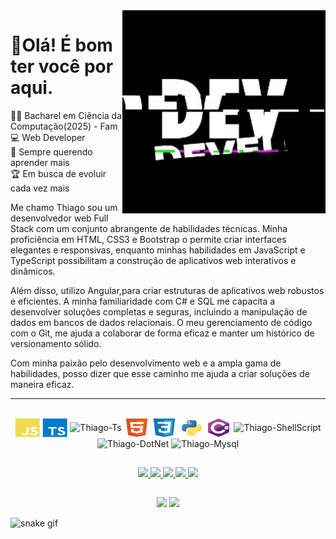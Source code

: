 <img src="giphy.gif" width="325px" align="right">

# :wave:Olá! É bom ter você por aqui.

👨‍🎓 Bacharel em Ciência da Computação(2025) - Fam<br>
💻 Web Developer<br>
:telescope: Sempre querendo aprender mais<br>
:trophy: Em busca de evoluir cada vez mais


Me chamo Thiago sou um desenvolvedor web Full Stack com um conjunto abrangente de habilidades técnicas. Minha proficiência em HTML, CSS3 e Bootstrap o permite criar interfaces elegantes e responsivas, enquanto minhas habilidades em JavaScript e TypeScript possibilitam a construção de aplicativos web interativos e dinâmicos.

Além disso, utilizo Angular,para criar estruturas de aplicativos web robustos e eficientes. A minha familiaridade com C# e SQL me capacita a desenvolver soluções completas e seguras, incluindo a manipulação de dados em bancos de dados relacionais. O meu gerenciamento de código com o Git, me ajuda a colaborar de forma eficaz e manter um histórico de versionamento sólido.

Com minha paixão pelo desenvolvimento web e a ampla gama de habilidades, posso dizer que esse caminho me ajuda a criar soluções de maneira eficaz.

---

<div style="display: inline_block" align="center"><br>
  <img align="center" title="JavaScript" alt="Thiago-Js" height="30" width="40" src="https://raw.githubusercontent.com/devicons/devicon/master/icons/javascript/javascript-plain.svg">
  <img align="center" title="TypeScript" alt="Thiago-Ts" height="30" width="40" src="https://raw.githubusercontent.com/devicons/devicon/master/icons/typescript/typescript-plain.svg">
  <img align="center" title="Angular"  alt="Thiago-Ts" height="30" width="40" src="https://cdn.jsdelivr.net/gh/devicons/devicon/icons/angularjs/angularjs-original.svg" />
  <img align="center" title="Html5" alt="Thiago-HTML" height="30" width="40" src="https://raw.githubusercontent.com/devicons/devicon/master/icons/html5/html5-original.svg">
  <img align="center" title="Css3" alt="Thiago-CSS" height="30" width="40" src="https://raw.githubusercontent.com/devicons/devicon/master/icons/css3/css3-original.svg">
  <img align="center" title="Python" alt="Thiago-Python" height="30" width="40" src="https://raw.githubusercontent.com/devicons/devicon/master/icons/python/python-original.svg">
  <img align="center" title="C#" alt="Thiago-Csharp" height="30" width="40" src="https://raw.githubusercontent.com/devicons/devicon/master/icons/csharp/csharp-original.svg">
  <img align="center" title="ShellScript" alt="Thiago-ShellScript" height="30" width="40" src="https://cdn.jsdelivr.net/gh/devicons/devicon/icons/bash/bash-original.svg" />
  <img align="center" title=".NetCore" alt="Thiago-DotNet" height="30" width="40"src="https://cdn.jsdelivr.net/gh/devicons/devicon/icons/dotnetcore/dotnetcore-original.svg" />
  <img align="center" title="Mysql" alt="Thiago-Mysql" height="30" width="40" src="https://cdn.jsdelivr.net/gh/devicons/devicon/icons/mysql/mysql-original-wordmark.svg" />
</div>

##

<div align="center">
  <a href="https://discord.gg/eHVsVc2c" target="_blank">
    <img src="https://img.shields.io/badge/Discord-7289DA?style=for-the-badge&logo=discord&logoColor=white">
  </a> 
  <a href = "mailto:thiago.al154@gmail.com">
    <img src="https://img.shields.io/badge/-Gmail-%23333?style=for-the-badge&logo=gmail&logoColor=white" target="_blank">
  </a>
  <a href="https://linkedin.com/in/thiago-alves-74927a241">
    <img src="https://img.shields.io/badge/-LinkedIn-%230077B5?style=for-the-badge&logo=linkedin&logoColor=white" target="_blank">
  </a>
  <a href="https://web.whatsapp.com/send?phone=5581987531748">
    <img src="https://img.shields.io/badge/WhatsApp-25D366?style=for-the-badge&logo=whatsapp&logoColor=white" target="_blank">
  </a>
  <a href="https://t.me/ThiagoTi">
    <img src="https://img.shields.io/badge/Telegram-2CA5E0?style=for-the-badge&logo=telegram&logoColor=white" target="_blank">
  </a>
</div>

##

<div align = "center">
<img height = "200em" src="https://github-readme-stats.vercel.app/api/top-langs/?username=thiago-cloud&show_icons=true&theme=transparent&count_private=true"/>
<img height = "200em" src="https://github-readme-stats.vercel.app/api?username=thiago-cloud&show_icons=true&show_icons=true&theme=transparent&count_private=true" />
</div>



![snake gif](https://github.com/thiago-cloud/thiago-cloud/blob/output/github-contribution-grid-snake.gif)

<!--[![readme](https://github-readme-stats.vercel.app/api/pin/?username=thiago-cloud&repo=thiago-cloud&theme=react)](https://github.com/thiago-cloud/thiago-cloud)-->
